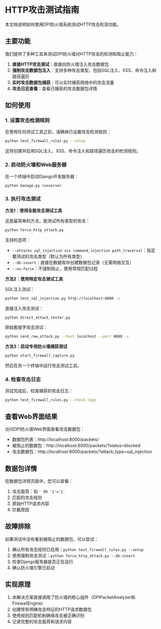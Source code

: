 # HTTP攻击测试指南

本文档说明如何使用DPI防火墙系统测试HTTP攻击检测功能。

## 主要功能

我们提供了多种工具来测试DPI防火墙对HTTP攻击的检测和阻止能力：

1. **直接HTTP攻击测试**：直接向防火墙注入攻击数据包
2. **强制攻击数据包注入**：支持多种攻击类型，包括SQL注入、XSS、命令注入和路径遍历
3. **实时攻击数据包捕获**：可以实时捕获网络中的攻击流量
4. **攻击日志查看**：查看已捕获的攻击数据包详情

## 如何使用

### 1. 设置攻击检测规则

在使用任何测试工具之前，请确保已设置攻击检测规则：

```bash
python test_firewall_rules.py --setup
```

这将创建并启用SQL注入、XSS、命令注入和路径遍历攻击的检测规则。

### 2. 启动防火墙和Web服务器

在一个终端中启动Django开发服务器：

```bash
python manage.py runserver
```

### 3. 执行攻击测试

**方法1：使用全能攻击测试工具**

这是最简单的方法，能测试所有类型的攻击：

```bash
python force_http_attack.py
```

支持的选项：
- `--attacks sql_injection xss command_injection path_traversal`：指定要测试的攻击类型（默认为所有类型）
- `--db-insert`：直接在数据库中创建数据包记录（无需网络交互）
- `--no-force`：不强制阻止，使用常规匹配过程

**方法2：使用特定攻击测试工具**

SQL注入测试：
```bash
python test_sql_injection.py http://localhost:8000 -v
```

直接注入攻击测试：
```bash
python direct_attack_tester.py
```

原始套接字攻击测试：
```bash
python send_raw_attack.py --host localhost --port 8000 -v
```

**方法3：启动专用防火墙捕获测试**

```bash
python start_firewall_capture.py
```

然后在另一个终端中运行攻击测试工具。

### 4. 检查攻击日志

测试完成后，检查捕获的攻击日志：

```bash
python test_firewall_rules.py --check-logs
```

## 查看Web界面结果

访问DPI防火墙Web界面查看攻击数据包：

- 数据包列表：http://localhost:8000/packets/
- 被阻止的数据包：http://localhost:8000/packets/?status=blocked
- 攻击数据包：http://localhost:8000/packets/?attack_type=sql_injection

## 数据包详情

在数据包详情页面中，您可以查看：

1. 攻击载荷：如 `' OR '1'='1'`
2. 匹配的攻击规则
3. 原始HTTP请求内容
4. 拦截原因

## 故障排除

如果测试中没有看到被阻止的数据包，可以尝试：

1. 确认所有攻击规则已启用：`python test_firewall_rules.py --setup`
2. 使用强制攻击测试：`python force_http_attack.py --db-insert`
3. 检查Django服务器是否正在运行
4. 确认防火墙引擎已启动

## 实现原理

1. 本解决方案直接调用了防火墙的核心组件（DPIPacketAnalyzer和FirewallEngine）
2. 创建带有明确攻击特征的HTTP请求数据包
3. 使用规则匹配机制确保攻击被正确识别
4. 记录完整的攻击载荷和请求内容 